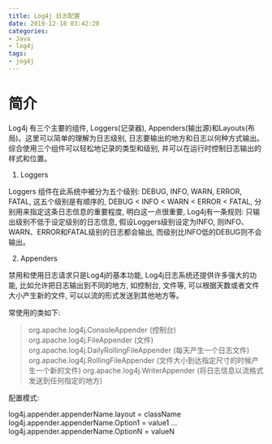 ```yaml
---
title: Log4j 日志配置
date: 2019-12-18 03:42:20
categories:
- Java
- log4j
tags:
- jog4j
---
```


# 简介

Log4j 有三个主要的组件, Loggers(记录器), Appenders(输出源)和Layouts(布局)。这里可以简单的理解为日志级别, 日志要输出的地方和日志以何种方式输出。综合使用三个组件可以轻松地记录的类型和级别, 并可以在运行时控制日志输出的样式和位置。

1. Loggers

Loggers 组件在此系统中被分为五个级别: DEBUG, INFO, WARN, ERROR, FATAL, 这五个级别是有顺序的, DEBUG < INFO < WARN < ERROR < FATAL, 分别用来指定这条日志信息的重要程度, 明白这一点很重要, Log4j有一条规则: 只输出级别不低于设定级别的日志信息, 假设Loggers级别设定为INFO, 则INFO、WARN、ERROR和FATAL级别的日志都会输出, 而级别比INFO低的DEBUG则不会输出。

2. Appenders

禁用和使用日志请求只是Log4j的基本功能, Log4j日志系统还提供许多强大的功能, 比如允许把日志输出到不同的地方, 如控制台, 文件等, 可以根据天数或者文件大小产生新的文件, 可以以流的形式发送到其他地方等。

常使用的类如下:

> org.apache.log4j.ConsoleAppender (控制台)
> org.apache.log4j.FileAppender (文件)
> org.apache.log4j.DailyRollingFileAppender (每天产生一个日志文件)
> org.apache.log4j.RollingFileAppender (文件大小到达指定尺寸的时候产生一个新的文件)
> org.apache.log4j.WriterAppender (将日志信息以流格式发送到任何指定的地方)

配置模式:

log4j.appender.appenderName.layout = className
log4j.appender.appenderName.Option1 = value1
...
log4j.appender.appenderName.OptionN = valueN

